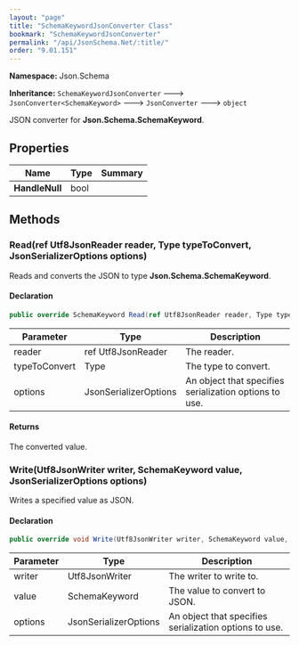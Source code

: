 ```yaml
---
layout: "page"
title: "SchemaKeywordJsonConverter Class"
bookmark: "SchemaKeywordJsonConverter"
permalink: "/api/JsonSchema.Net/:title/"
order: "9.01.151"
---
```

**Namespace:** Json.Schema

**Inheritance:**
`SchemaKeywordJsonConverter`
 🡒 
`JsonConverter<SchemaKeyword>`
 🡒 
`JsonConverter`
 🡒 
`object`

JSON converter for **Json.Schema.SchemaKeyword**.

## Properties

| Name | Type | Summary |
|---|---|---|
| **HandleNull** | bool |  |

## Methods

### Read(ref Utf8JsonReader reader, Type typeToConvert, JsonSerializerOptions options)

Reads and converts the JSON to type **Json.Schema.SchemaKeyword**.

#### Declaration

```c#
public override SchemaKeyword Read(ref Utf8JsonReader reader, Type typeToConvert, JsonSerializerOptions options)
```

| Parameter | Type | Description |
|---|---|---|
| reader | ref Utf8JsonReader | The reader. |
| typeToConvert | Type | The type to convert. |
| options | JsonSerializerOptions | An object that specifies serialization options to use. |


#### Returns

The converted value.

### Write(Utf8JsonWriter writer, SchemaKeyword value, JsonSerializerOptions options)

Writes a specified value as JSON.

#### Declaration

```c#
public override void Write(Utf8JsonWriter writer, SchemaKeyword value, JsonSerializerOptions options)
```

| Parameter | Type | Description |
|---|---|---|
| writer | Utf8JsonWriter | The writer to write to. |
| value | SchemaKeyword | The value to convert to JSON. |
| options | JsonSerializerOptions | An object that specifies serialization options to use. |


